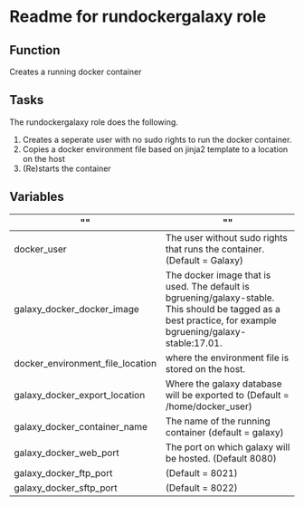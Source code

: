 # Readme for rundockergalaxy role

## Function
Creates a running docker container

## Tasks
The rundockergalaxy role does the following.

1. Creates a seperate user with no sudo rights to run the docker container.
2. Copies a docker environment file based on jinja2 template to a location on the host
3. (Re)starts the container

## Variables
"" | ""
---|---
docker_user | The user without sudo rights that runs the container. (Default = Galaxy)
galaxy_docker_docker_image |The docker image that is used. The default is bgruening/galaxy-stable. This should be tagged as a best practice, for example bgruening/galaxy-stable:17.01.
docker_environment_file_location | where the environment file is stored on the host.
galaxy_docker_export_location | Where the galaxy database will be exported to (Default = /home/docker_user)
galaxy_docker_container_name | The name of the running container (default = galaxy)
galaxy_docker_web_port | The port on which galaxy will be hosted. (Default 8080)
galaxy_docker_ftp_port | (Default = 8021)
galaxy_docker_sftp_port | (Default = 8022)
